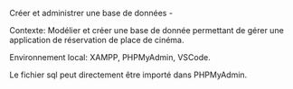 Créer et administrer une base de données - 

Contexte: 
Modélier et créer une base de donnée permettant de gérer une application de réservation de place de cinéma.

Environnement local: XAMPP, PHPMyAdmin, VSCode.

Le fichier sql peut directement être importé dans PHPMyAdmin.
